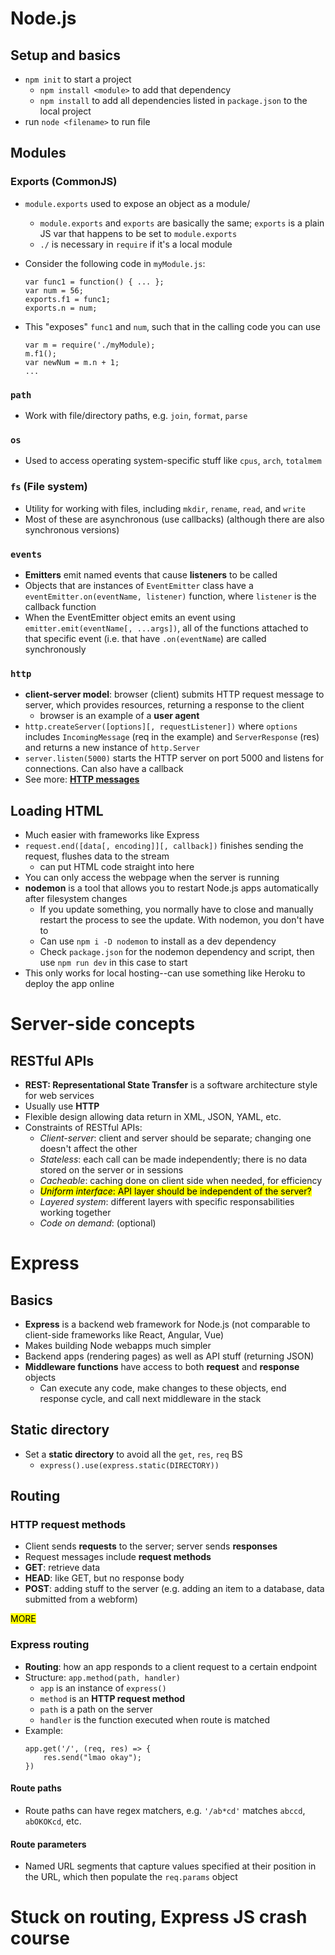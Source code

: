 # Node.js

## Setup and basics

- `npm init` to start a project
  - `npm install <module>` to add that dependency
  - `npm install` to add all dependencies listed in `package.json` to the local project
- run `node <filename>` to run file

## Modules

### Exports (CommonJS)

- `module.exports` used to expose an object as a module/
  - `module.exports` and `exports` are basically the same; `exports` is a plain JS var that happens to be set to `module.exports`
  - `./` is necessary in `require` if it's a local module
- Consider the following code in `myModule.js`:
  ```
  var func1 = function() { ... };
  var num = 56;
  exports.f1 = func1;
  exports.n = num;
  ```
- This "exposes" `func1` and `num`, such that in the calling code you can use

  ```
  var m = require('./myModule);
  m.f1();
  var newNum = m.n + 1;
  ...
  ```

### `path`

- Work with file/directory paths, e.g. `join`, `format`, `parse`

### `os`

- Used to access operating system-specific stuff like `cpus`, `arch`, `totalmem`

### `fs` (File system)

- Utility for working with files, including `mkdir`, `rename`, `read`, and `write`
- Most of these are asynchronous (use callbacks) (although there are also synchronous versions)

### `events`

- **Emitters** emit named events that cause **listeners** to be called
- Objects that are instances of `EventEmitter` class have a `eventEmitter.on(eventName, listener)` function, where `listener` is the callback function
- When the EventEmitter object emits an event using `emitter.emit(eventName[, ...args])`, all of the functions attached to that specific event (i.e. that have `.on(eventName`) are called synchronously

### `http`

- **client-server model**: browser (client) submits HTTP request message to server, which provides resources, returning a response to the client
  - browser is an example of a **user agent**
- `http.createServer([options][, requestListener])` where `options` includes `IncomingMessage` (req in the example) and `ServerResponse` (res) and returns a new instance of `http.Server`
- `server.listen(5000)` starts the HTTP server on port 5000 and listens for connections. Can also have a callback
- See more: [**HTTP messages**](#HTTP-request-methods)

## Loading HTML

- Much easier with frameworks like Express
- `request.end([data[, encoding]][, callback])` finishes sending the request, flushes data to the stream
  - can put HTML code straight into here
- You can only access the webpage when the server is running
- **nodemon** is a tool that allows you to restart Node.js apps automatically after filesystem changes
  - If you update something, you normally have to close and manually restart the process to see the update. With nodemon, you don't have to
  - Can use `npm i -D nodemon` to install as a dev dependency
  - Check `package.json` for the nodemon dependency and script, then use `npm run dev` in this case to start
- This only works for local hosting--can use something like Heroku to deploy the app online

# Server-side concepts

## RESTful APIs

- **REST: Representational State Transfer** is a software architecture style for web services
- Usually use **HTTP**
- Flexible design allowing data return in XML, JSON, YAML, etc.
- Constraints of RESTful APIs:
  - _Client-server_: client and server should be separate; changing one doesn't affect the other
  - _Stateless_: each call can be made independently; there is no data stored on the server or in sessions
  - _Cacheable_: caching done on client side when needed, for efficiency
  - <mark>_Uniform interface_: API layer should be independent of the server?</mark>
  - _Layered system_: different layers with specific responsabilities working together
  - _Code on demand_: (optional)

# Express

## Basics

- **Express** is a backend web framework for Node.js (not comparable to client-side frameworks like React, Angular, Vue)
- Makes building Node webapps much simpler
- Backend apps (rendering pages) as well as API stuff (returning JSON)
- **Middleware functions** have access to both **request** and **response** objects
  - Can execute any code, make changes to these objects, end response cycle, and call next middleware in the stack

## Static directory

- Set a **static directory** to avoid all the `get`, `res`, `req` BS
  - `express().use(express.static(DIRECTORY))`

## Routing

### HTTP request methods

- Client sends **requests** to the server; server sends **responses**
- Request messages include **request methods**
- **GET**: retrieve data
- **HEAD**: like GET, but no response body
- **POST**: adding stuff to the server (e.g. adding an item to a database, data submitted from a webform)

<mark>MORE</mark>

### Express routing

- **Routing**: how an app responds to a client request to a certain endpoint
- Structure: `app.method(path, handler)`
  - `app` is an instance of `express()`
  - `method` is an **HTTP request method**
  - `path` is a path on the server
  - `handler` is the function executed when route is matched
- Example:
  ```
  app.get('/', (req, res) => {
      res.send("lmao okay");
  })
  ```

#### Route paths

- Route paths can have regex matchers, e.g. `'/ab*cd'` matches `abccd`, `abOKOKcd`, etc.

#### Route parameters

- Named URL segments that capture values specified at their position in the URL, which then populate the `req.params` object

<mark><h1>Stuck on routing, Express JS crash course </h1></mark>
